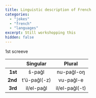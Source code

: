 ```yaml
---
title: Linguistic description of French
categories: 
  - "jokes"
  - "french"
  - "languages"
excerpt: Still workshopping this
hidden: false
---
```


1st screeve

|           | Singular    | Plural         |
|----------:|:-----------:|:--------------:|
|   **1st** | š-pağl      | nu-pağl-oŋ     |
|   **2nd** | t'ü-pağl(-z) | vu-pağl-e      |
|   **3rd** | il/el-pağl  | il/el-pağl(-t) |


